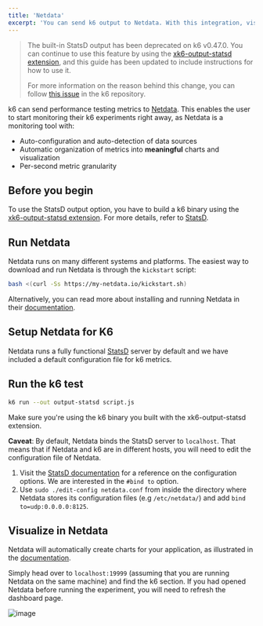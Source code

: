 ```yaml
---
title: 'Netdata'
excerpt: 'You can send k6 output to Netdata. With this integration, visualize test results with zero configuration, in seconds'
---
```


<Blockquote mod="warning" title="">

The built-in StatsD output has been deprecated on k6 v0.47.0. You can continue to use this feature by using the [xk6-output-statsd extension](https://github.com/LeonAdato/xk6-output-statsd), and this guide has been updated to include instructions for how to use it.

For more information on the reason behind this change, you can follow [this issue](https://github.com/grafana/k6/issues/2982) in the k6 repository.

</Blockquote>

k6 can send performance testing metrics to [Netdata](https://netdata.cloud). This enables the user to start monitoring their k6 experiments right away, as Netdata is a monitoring tool with:

- Auto-configuration and auto-detection of data sources
- Automatic organization of metrics into **meaningful** charts and visualization
- Per-second metric granularity

## Before you begin

To use the StatsD output option, you have to build a k6 binary using the [xk6-output-statsd extension](https://github.com/LeonAdato/xk6-output-statsd). For more details, refer to [StatsD](/results-output/real-time/statsd).

## Run Netdata

Netdata runs on many different systems and platforms. The easiest way to download and run Netdata is through the `kickstart` script:

```bash
bash <(curl -Ss https://my-netdata.io/kickstart.sh)
```
Alternatively, you can read more about installing and running Netdata in their [documentation](https://learn.netdata.cloud/docs/get-started/).

## Setup Netdata for K6

Netdata runs a fully functional [StatsD](https://github.com/netdata/netdata/blob/master/collectors/statsd.plugin/README.md) server by default and we have included a default configuration file for k6 metrics. 

## Run the k6 test

```bash
k6 run --out output-statsd script.js
```

Make sure you're using the k6 binary you built with the xk6-output-statsd extension.

**Caveat**: By default, Netdata binds the StatsD server to `localhost`. That means that if Netdata and k6 are in different hosts, you will need to edit the configuration file of Netdata.

1. Visit the [StatsD documentation](https://github.com/netdata/netdata/blob/master/collectors/statsd.plugin/README.md) for a reference on the configuration options. We are interested in the `#bind to` option.
2. Use `sudo ./edit-config netdata.conf` from inside the directory where Netdata stores its configuration files (e.g `/etc/netdata/`) and add `bind to=udp:0.0.0.0:8125`.

## Visualize in Netdata

Netdata will automatically create charts for your application, as illustrated in the [documentation](https://github.com/netdata/netdata/blob/master/collectors/statsd.plugin/k6.md). 

Simply head over to `localhost:19999` (assuming that you are running Netdata on the same machine) and find the k6 section. If you had opened Netdata before running the experiment, you will need to refresh the dashboard page.

![image](https://user-images.githubusercontent.com/13405632/117691411-8a7baf00-b1c4-11eb-9d87-8e9e7214871f.png)




